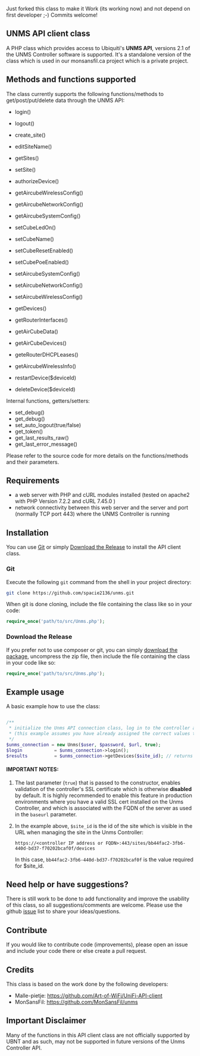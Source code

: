 
Just forked this class to make it Work (its working now) and not depend on first developer  ;-)
Commits welcome!


## UNMS API client class

A PHP class which provides access to Ubiquiti's **UNMS API**, versions 2.1 of the UNMS Controller software is supported. It's a standalone version of the class which is used in our monsansfil.ca project which is a private project.


## Methods and functions supported

The class currently supports the following functions/methods to get/post/put/delete data through the UNMS API:

- login()
- logout()
- create_site()
- editSiteName()
- getSites()
- setSite()
- authorizeDevice()
- getAircubeWirelessConfig()
- getAircubeNetworkConfig()
- getAircubeSystemConfig()
- setCubeLedOn()
- setCubeName()
- setCubeResetEnabled()
- setCubePoeEnabled()
- setAircubeSystemConfig()
- setAircubeNetworkConfig()
- setAircubeWirelessConfig()
- getDevices()
- getRouterInterfaces()
- getAirCubeData()
- getAirCubeDevices()
- geteRouterDHCPLeases()
- getAircubeWirelessInfo()

- restartDevice($deviceId)
- deleteDevice($deviceId)

Internal functions, getters/setters:

- set_debug()
- get_debug()
- set_auto_logout(true/false)
- get_token()
- get_last_results_raw()
- get_last_error_message()

Please refer to the source code for more details on the functions/methods and their parameters.

## Requirements

- a web server with PHP and cURL modules installed (tested on apache2 with PHP Version 7.2.2 and cURL 7.45.0 )
- network connectivity between this web server and the server and port (normally TCP port 443) where the UNMS Controller is running

## Installation ##

You can use [Git](#git) or simply [Download the Release](#download-the-release) to install the API client class.


### Git

Execute the following `git` command from the shell in your project directory:

```sh
git clone https://github.com/spacie2136/unms.git
```

When git is done cloning, include the file containing the class like so in your code:

```php
require_once('path/to/src/Unms.php');
```

### Download the Release

If you prefer not to use composer or git, you can simply [download the package](https://github.com/spacie2136/unms/archive/master.zip), uncompress the zip file, then include the file containing the class in your code like so:

```php
require_once('path/to/src/Unms.php');
```

## Example usage

A basic example how to use the class:

```php

/**
 * initialize the Unms API connection class, log in to the controller and request the devices from a site
 * (this example assumes you have already assigned the correct values to the variables used)
 */
$unms_connection = new Unms($user, $password, $url, true);
$login            = $unms_connection->login();
$results          = $unms_connection->getDevices($site_id); // returns a PHP array containing devices of the site
```


#### IMPORTANT NOTES:

1. The last parameter (`true`) that is passed to the constructor, enables validation of the controller's SSL certificate which is otherwise **disabled** by default. It is highly recommended to enable this feature in production environments where you have a valid SSL cert installed on the Unms Controller, and which is associated with the FQDN of the server as used in the `baseurl` parameter.

2. In the example above, `$site_id` is the id of the site which is visible in the URL when managing the site in the Unms Controller:

   `https://<controller IP address or FQDN>:443/sites/bb44fac2-3fb6-440d-bd37-f70202bcaf0f/devices`

   In this case, `bb44fac2-3fb6-440d-bd37-f70202bcaf0f` is the value required for $site_id.

## Need help or have suggestions?

There is still work to be done to add functionality and improve the usability of this class, so all suggestions/comments are welcome. Please use the github [issue](https://github.com/spacie2136/unms/issues) list to share your ideas/questions.

## Contribute

If you would like to contribute code (improvements), please open an issue and include your code there or else create a pull request.

## Credits

This class is based on the work done by the following developers:
- Malle-pietje: https://github.com/Art-of-WiFi/UniFi-API-client
- MonSansFil: https://github.com/MonSansFil/unms

## Important Disclaimer

Many of the functions in this API client class are not officially supported by UBNT and as such, may not be supported in future versions of the Unms Controller API.
